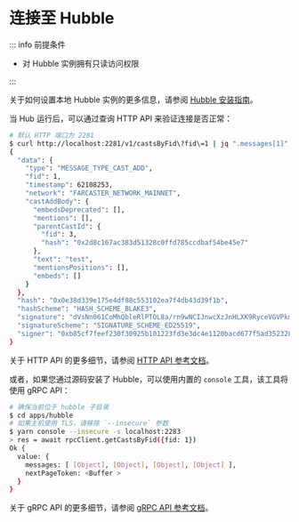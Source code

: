 # 连接至 Hubble

::: info 前提条件

- 对 Hubble 实例拥有只读访问权限

:::

关于如何设置本地 Hubble 实例的更多信息，请参阅 [Hubble 安装指南](/hubble/install)。

当 Hub 运行后，可以通过查询 HTTP API 来验证连接是否正常：

```bash
# 默认 HTTP 端口为 2281
$ curl http://localhost:2281/v1/castsByFid\?fid\=1 | jq ".messages[1]"
{
  "data": {
    "type": "MESSAGE_TYPE_CAST_ADD",
    "fid": 1,
    "timestamp": 62108253,
    "network": "FARCASTER_NETWORK_MAINNET",
    "castAddBody": {
      "embedsDeprecated": [],
      "mentions": [],
      "parentCastId": {
        "fid": 3,
        "hash": "0x2d8c167ac383d51328c0ffd785ccdbaf54be45e7"
      },
      "text": "test",
      "mentionsPositions": [],
      "embeds": []
    }
  },
  "hash": "0x0e38d339e175e4df88c553102ea7f4db43d39f1b",
  "hashScheme": "HASH_SCHEME_BLAKE3",
  "signature": "dVsNn061CoMhQbleRlPTOL8a/rn9wNCIJnwcXzJnHLXK9RyceVGVPkmxtP7vAnpb+2UYhUwncnHgDHaex/lqBw==",
  "signatureScheme": "SIGNATURE_SCHEME_ED25519",
  "signer": "0xb85cf7feef230f30925b101223fd3e3dc4e1120bacd677f5ad3523288f8f7102"
}
```

关于 HTTP API 的更多细节，请参阅 [HTTP API 参考文档](/reference/hubble/httpapi/httpapi)。

或者，如果您通过源码安装了 Hubble，可以使用内置的 `console` 工具，该工具将使用 gRPC API：

```bash
# 确保当前位于 hubble 子目录
$ cd apps/hubble
# 如果主机使用 TLS，请移除 `--insecure` 参数
$ yarn console --insecure -s localhost:2283
> res = await rpcClient.getCastsByFid({fid: 1})
Ok {
  value: {
    messages: [ [Object], [Object], [Object], [Object] ],
    nextPageToken: <Buffer >
  }
}
```

关于 gRPC API 的更多细节，请参阅 [gRPC API 参考文档](/reference/hubble/grpcapi/grpcapi)。
